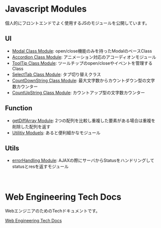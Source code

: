# Javascript Modules

個人的にフロントエンドでよく使用するJSのモジュールを公開しています。  

## UI

- [Modal Class Module](https://gist.github.com/takahashiakira/80556762b8609d91aff3): open/close機能のみを持ったModalのベースClass
- [Accordion Class Module](https://gist.github.com/takahashiakira/5c0fcba0f5c64070656c): アニメーション対応のアコーディオンモジュール
- [ToolTip Class Module](https://gist.github.com/takahashiakira/b3fecc6b7a95f78ea6e9): ツールチップのopen/closeやイベントを管理するClass
- [SelectTab Class Module](https://gist.github.com/takahashiakira/666414f43dfa714f8338): タブ切り替えクラス
- [CountDownString Class Module](https://gist.github.com/takahashiakira/df3b1d84b5cd5d9c89c6): 最大文字数からカウントダウン型の文字数カウンター
- [CountUpString Class Module](https://gist.github.com/takahashiakira/96058375234c5249750b): カウントアップ型の文字数カウンター


## Function

- [getDiffArray Module](https://gist.github.com/takahashiakira/3ce7e13d9bb9c958b975): 2つの配列を比較し重複した要素がある場合は重複を削除した配列を返す
- [Utilitiy Moduels](https://gist.github.com/takahashiakira/d9f3ef7d9c87378e4ffc): あると便利細かなモジュール


## Utils

- [errorHandling Module](https://gist.github.com/takahashiakira/cb26d15245439c059374): AJAXの際にサーバからStatusをハンドリングしてstatusとresを返すモジュール
  
　  
# Web Engineering Tech Docs

WebエンジニアのためのTechドキュメントです。  

[Web Engineering Tech Docs](https://github.com/takahashiakira/jsDocs/wiki)  
